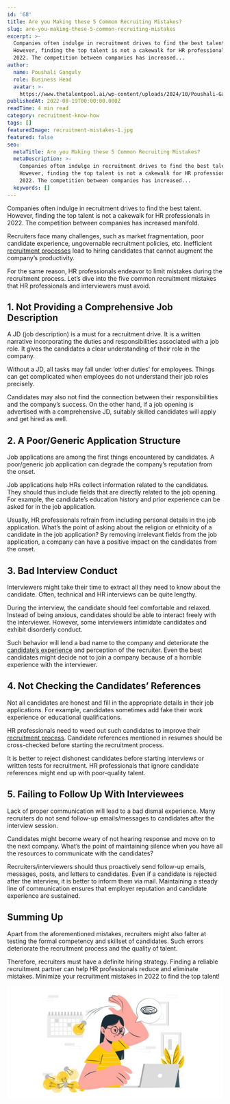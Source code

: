 ```yaml
---
id: '68'
title: Are you Making these 5 Common Recruiting Mistakes?
slug: are-you-making-these-5-common-recruiting-mistakes
excerpt: >-
  Companies often indulge in recruitment drives to find the best talent.
  However, finding the top talent is not a cakewalk for HR professionals in
  2022. The competition between companies has increased...
author:
  name: Poushali Ganguly
  role: Business Head
  avatar: >-
    https://www.thetalentpool.ai/wp-content/uploads/2024/10/Poushali-Gangulyimage.webp
publishedAt: 2022-08-19T00:00:00.000Z
readTime: 4 min read
category: recruitment-know-how
tags: []
featuredImage: recruitment-mistakes-1.jpg
featured: false
seo:
  metaTitle: Are you Making these 5 Common Recruiting Mistakes?
  metaDescription: >-
    Companies often indulge in recruitment drives to find the best talent.
    However, finding the top talent is not a cakewalk for HR professionals in
    2022. The competition between companies has increased...
  keywords: []
---
```


Companies often indulge in recruitment drives to find the best talent. However, finding the top talent is not a cakewalk for HR professionals in 2022. The competition between companies has increased manifold.

<!--more-->

Recruiters face many challenges, such as market fragmentation, poor candidate experience, ungovernable recruitment policies, etc. Inefficient [recruitment processes](https://www.thetalentpool.ai/blogs/how-to-improve-your-existing-talent-sourcing-strategy/) lead to hiring candidates that cannot augment the company’s productivity.

For the same reason, HR professionals endeavor to limit mistakes during the recruitment process. Let’s dive into the five common recruitment mistakes that HR professionals and interviewers must avoid. 

## **1\. Not Providing a Comprehensive Job Description**

A JD (job description) is a must for a recruitment drive. It is a written narrative incorporating the duties and responsibilities associated with a job role. It gives the candidates a clear understanding of their role in the company.

Without a JD, all tasks may fall under ‘other duties’ for employees. Things can get complicated when employees do not understand their job roles precisely.

Candidates may also not find the connection between their responsibilities and the company’s success. On the other hand, if a job opening is advertised with a comprehensive JD, suitably skilled candidates will apply and get hired as well.

## **2\. A Poor/Generic Application Structure** 

Job applications are among the first things encountered by candidates. A poor/generic job application can degrade the company’s reputation from the onset.

Job applications help HRs collect information related to the candidates. They should thus include fields that are directly related to the job opening. For example, the candidate’s education history and prior experience can be asked for in the job application.

Usually, HR professionals refrain from including personal details in the job application. What’s the point of asking about the religion or ethnicity of a candidate in the job application? By removing irrelevant fields from the job application, a company can have a positive impact on the candidates from the onset.

## **3\. Bad Interview Conduct** 

Interviewers might take their time to extract all they need to know about the candidate. Often, technical and HR interviews can be quite lengthy.

During the interview, the candidate should feel comfortable and relaxed. Instead of being anxious, candidates should be able to interact freely with the interviewer. However, some interviewers intimidate candidates and exhibit disorderly conduct.

Such behavior will lend a bad name to the company and deteriorate the [candidate’s experience](https://www.thetalentpool.ai/blogs/5-steps-improve-candidate-experience/) and perception of the recruiter. Even the best candidates might decide not to join a company because of a horrible experience with the interviewer.

## **4\. Not Checking the Candidates’ References** 

Not all candidates are honest and fill in the appropriate details in their job applications. For example, candidates sometimes add fake their work experience or educational qualifications.

HR professionals need to weed out such candidates to improve their [recruitment process](https://www.thetalentpool.ai/). Candidate references mentioned in resumes should be cross-checked before starting the recruitment process.

It is better to reject dishonest candidates before starting interviews or written tests for recruitment. HR professionals that ignore candidate references might end up with poor-quality talent. 

## **5\. Failing to Follow Up With Interviewees**

Lack of proper communication will lead to a bad dismal experience. Many recruiters do not send follow-up emails/messages to candidates after the interview session.

Candidates might become weary of not hearing response and move on to the next company. What’s the point of maintaining silence when you have all the resources to communicate with the candidates?

Recruiters/interviewers should thus proactively send follow-up emails, messages, posts, and letters to candidates. Even if a candidate is rejected after the interview, it is better to inform them via mail. Maintaining a steady line of communication ensures that employer reputation and candidate experience are sustained. 

## **Summing Up** 

Apart from the aforementioned mistakes, recruiters might also falter at testing the formal competency and skillset of candidates. Such errors deteriorate the recruitment process and the quality of talent.

Therefore, recruiters must have a definite hiring strategy. Finding a reliable recruitment partner can help HR professionals reduce and eliminate mistakes. Minimize your recruitment mistakes in 2022 to find the top talent! 

![Recruiting-Mistakes](images/recruitment-mistakes-1-1024x536.jpg)
